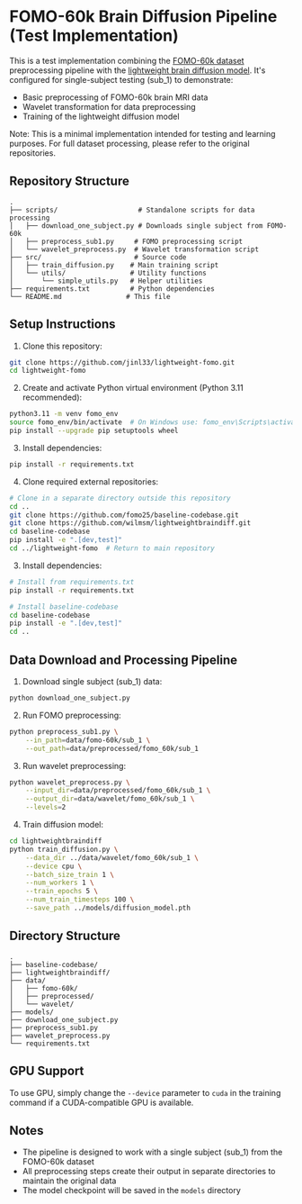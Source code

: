 # FOMO-60k Brain Diffusion Pipeline (Test Implementation)

This is a test implementation combining the [FOMO-60k dataset](https://github.com/fomo25/baseline-codebase) preprocessing pipeline with the [lightweight brain diffusion model](https://github.com/wilmsm/lightweightbraindiff). It's configured for single-subject testing (sub_1) to demonstrate:

- Basic preprocessing of FOMO-60k brain MRI data
- Wavelet transformation for data preprocessing
- Training of the lightweight diffusion model

Note: This is a minimal implementation intended for testing and learning purposes. For full dataset processing, please refer to the original repositories.

## Repository Structure
```
.
├── scripts/                    # Standalone scripts for data processing
│   ├── download_one_subject.py # Downloads single subject from FOMO-60k
│   ├── preprocess_sub1.py     # FOMO preprocessing script
│   └── wavelet_preprocess.py  # Wavelet transformation script
├── src/                       # Source code
│   ├── train_diffusion.py    # Main training script
│   └── utils/                # Utility functions
│       └── simple_utils.py   # Helper utilities
├── requirements.txt          # Python dependencies
└── README.md                # This file
```

## Setup Instructions

1. Clone this repository:
```bash
git clone https://github.com/jinl33/lightweight-fomo.git
cd lightweight-fomo
```

2. Create and activate Python virtual environment (Python 3.11 recommended):
```bash
python3.11 -m venv fomo_env
source fomo_env/bin/activate  # On Windows use: fomo_env\Scripts\activate
pip install --upgrade pip setuptools wheel
```

3. Install dependencies:
```bash
pip install -r requirements.txt
```

4. Clone required external repositories:
```bash
# Clone in a separate directory outside this repository
cd ..
git clone https://github.com/fomo25/baseline-codebase.git
git clone https://github.com/wilmsm/lightweightbraindiff.git
cd baseline-codebase
pip install -e ".[dev,test]"
cd ../lightweight-fomo  # Return to main repository
```

3. Install dependencies:
```bash
# Install from requirements.txt
pip install -r requirements.txt

# Install baseline-codebase
cd baseline-codebase
pip install -e ".[dev,test]"
cd ..
```

## Data Download and Processing Pipeline

1. Download single subject (sub_1) data:
```bash
python download_one_subject.py
```

2. Run FOMO preprocessing:
```bash
python preprocess_sub1.py \
    --in_path=data/fomo-60k/sub_1 \
    --out_path=data/preprocessed/fomo_60k/sub_1
```

3. Run wavelet preprocessing:
```bash
python wavelet_preprocess.py \
    --input_dir=data/preprocessed/fomo_60k/sub_1 \
    --output_dir=data/wavelet/fomo_60k/sub_1 \
    --levels=2
```

4. Train diffusion model:
```bash
cd lightweightbraindiff
python train_diffusion.py \
    --data_dir ../data/wavelet/fomo_60k/sub_1 \
    --device cpu \
    --batch_size_train 1 \
    --num_workers 1 \
    --train_epochs 5 \
    --num_train_timesteps 100 \
    --save_path ../models/diffusion_model.pth
```

## Directory Structure
```
.
├── baseline-codebase/
├── lightweightbraindiff/
├── data/
│   ├── fomo-60k/
│   ├── preprocessed/
│   └── wavelet/
├── models/
├── download_one_subject.py
├── preprocess_sub1.py
├── wavelet_preprocess.py
└── requirements.txt
```

## GPU Support

To use GPU, simply change the `--device` parameter to `cuda` in the training command if a CUDA-compatible GPU is available.

## Notes

- The pipeline is designed to work with a single subject (sub_1) from the FOMO-60k dataset
- All preprocessing steps create their output in separate directories to maintain the original data
- The model checkpoint will be saved in the `models` directory
